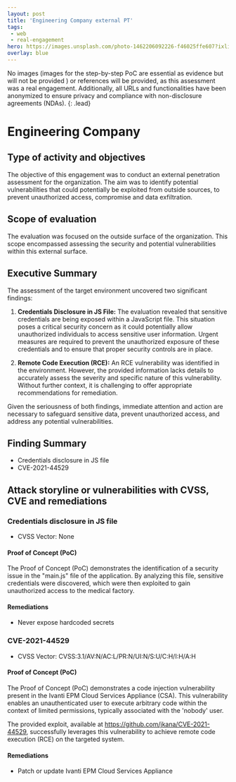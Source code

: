 ```yaml
---
layout: post
title: 'Engineering Company external PT'
tags:
 - web
 - real-engagement
hero: https://images.unsplash.com/photo-1462206092226-f46025ffe607?ixlib=rb-4.0.3&ixid=M3wxMjA3fDB8MHxwaG90by1wYWdlfHx8fGVufDB8fHx8fA%3D%3D&auto=format&fit=crop&w=1474&q=80
overlay: blue
---
```


No images (images for the step-by-step PoC are essential as evidence but will not be provided
) or references will be provided, as this assessment was a real engagement. Additionally, all URLs and functionalities have been anonymized to ensure privacy and compliance with non-disclosure agreements (NDAs). {: .lead} <!--break-->

# Engineering Company

## Type of activity and objectives
The objective of this engagement was to conduct an external penetration assessment for the organization. The aim was to identify potential vulnerabilities that could potentially be exploited from outside sources, to prevent unauthorized access, compromise and data exfiltration.
## Scope of evaluation
The evaluation was focused on the outside surface of the organization. This scope encompassed assessing the security and potential vulnerabilities within this external surface.
## Executive Summary
The assessment of the target environment uncovered two significant findings:

1. **Credentials Disclosure in JS File:** The evaluation revealed that sensitive credentials are being exposed within a JavaScript file. This situation poses a critical security concern as it could potentially allow unauthorized individuals to access sensitive user information. Urgent measures are required to prevent the unauthorized exposure of these credentials and to ensure that proper security controls are in place.

2. **Remote Code Execution (RCE):** An RCE vulnerability was identified in the environment. However, the provided information lacks details to accurately assess the severity and specific nature of this vulnerability. Without further context, it is challenging to offer appropriate recommendations for remediation.

Given the seriousness of both findings, immediate attention and action are necessary to safeguard sensitive data, prevent unauthorized access, and address any potential vulnerabilities.
## Finding Summary
- Credentials disclosure in JS file
- CVE-2021-44529
## Attack storyline or vulnerabilities with CVSS, CVE and remediations
### Credentials disclosure in JS file
- CVSS Vector: None
#### Proof of Concept (PoC) 
The Proof of Concept (PoC) demonstrates the identification of a security issue in the "main.js" file of the application. By analyzing this file, sensitive credentials were discovered, which were then exploited to gain unauthorized access to the medical factory.
#### Remediations
- Never expose hardcoded secrets
### CVE-2021-44529
- CVSS Vector: CVSS:3.1/AV:N/AC:L/PR:N/UI:N/S:U/C:H/I:H/A:H
#### Proof of Concept (PoC) 
The Proof of Concept (PoC) demonstrates a code injection vulnerability present in the Ivanti EPM Cloud Services Appliance (CSA). This vulnerability enables an unauthenticated user to execute arbitrary code within the context of limited permissions, typically associated with the 'nobody' user.

The provided exploit, available at https://github.com/jkana/CVE-2021-44529, successfully leverages this vulnerability to achieve remote code execution (RCE) on the targeted system.

#### Remediations
- Patch or update Ivanti EPM Cloud Services Appliance
